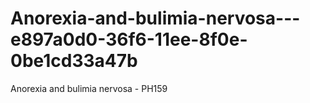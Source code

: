 # Anorexia-and-bulimia-nervosa---e897a0d0-36f6-11ee-8f0e-0be1cd33a47b
Anorexia and bulimia nervosa - PH159
